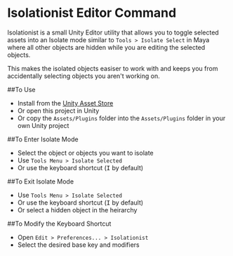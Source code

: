 # Isolationist Editor Command

Isolationist is a small Unity Editor utility that allows you to toggle selected assets into an Isolate mode similar to `Tools > Isolate Select` in Maya where all other objects are hidden while you are editing the selected objects.

This makes the isolated objects easiser to work with and keeps you from accidentally selecting objects you aren't working on.

##To Use
- Install from the [Unity Asset Store](https://www.assetstore.unity3d.com/#!/content/57758) 
- Or open this project in Unity
- Or copy the `Assets/Plugins` folder into the `Assets/Plugins` folder in your own Unity project

##To Enter Isolate Mode
- Select the object or objects you want to isolate
- Use `Tools Menu > Isolate Selected`
- Or use the keyboard shortcut (<kbd>I</kbd> by default)

##To Exit Isolate Mode
- Use `Tools Menu > Isolate Selected`
- Or use the keyboard shortcut (<kbd>I</kbd> by default)
- Or select a hidden object in the heirarchy

##To Modify the Keyboard Shortcut
- Open `Edit > Preferences... > Isolationist` 
- Select the desired base key and modifiers

